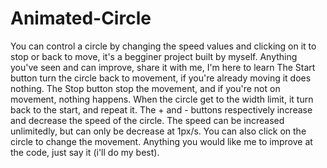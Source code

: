 # Animated-Circle
You can control a circle by changing the speed values ​​and clicking on it to stop or back to move, it's a begginer project built by myself. Anything you've seen and can improve, share it with me, I'm here to learn
The Start button turn the circle back to movement, if you're already moving it does nothing.
The Stop button stop the movement, and if you're not on movement, nothing happens.
When the circle get to the width limit, it turn back to the start, and repeat it.
The + and - buttons respectively increase and decrease the speed of the circle. The speed can be increased unlimitedly, but can only be decrease at 1px/s.
You can also click on the circle to change the movement.
Anything you would like me to improve at the code, just say it (i'll do my best).
